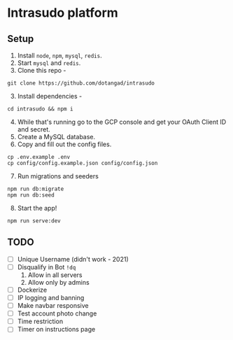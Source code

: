 # Intrasudo platform

## Setup

1. Install `node`, `npm`, `mysql`, `redis`.
2. Start `mysql` and `redis`.
3. Clone this repo -

```
git clone https://github.com/dotangad/intrasudo
```

3. Install dependencies -

```
cd intrasudo && npm i
```

4. While that's running go to the GCP console and get your OAuth Client ID and secret.
5. Create a MySQL database.
6. Copy and fill out the config files.

```
cp .env.example .env
cp config/config.example.json config/config.json
```

7. Run migrations and seeders

```
npm run db:migrate
npm run db:seed
```

8. Start the app!

```
npm run serve:dev
```

## TODO

- [ ] Unique Username (didn't work - 2021)
- [ ] Disqualify in Bot `!dq`
  1. Allow in all servers
  2. Allow only by admins 
- [ ] Dockerize
- [ ] IP logging and banning
- [ ] Make navbar responsive
- [ ] Test account photo change
- [ ] Time restriction
- [ ] Timer on instructions page
